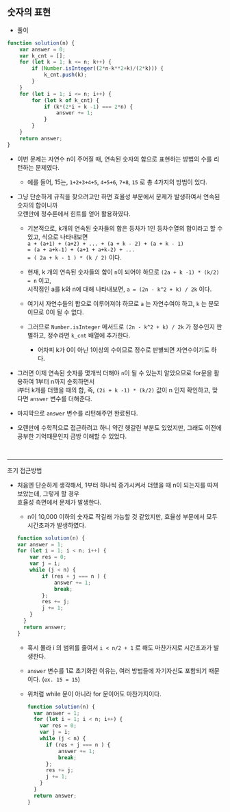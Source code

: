 ## 숫자의 표현   

- 풀이   

```javascript    
function solution(n) {
    var answer = 0;
    var k_cnt = [];
    for (let k = 1; k <= n; k++) {
        if (Number.isInteger((2*n-k**2+k)/(2*k))) {
            k_cnt.push(k);
        }
    }
    for (let i = 1; i <= n; i++) {
        for (let k of k_cnt) {
            if (k*(2*i + k -1) === 2*n) {
                answer += 1;
            }
        }
    }
    return answer;
}
```   

- 이번 문제는 자연수 n이 주어질 때, 연속된 숫자의 합으로 표현하는 방법의 수를 리턴하는 문제였다.   
  
  - 예를 들어, 15는, `1+2+3+4+5`, `4+5+6`, `7+8`, `15` 로 총 4가지의 방법이 있다.     

- 그냥 단순하게 규칙을 찾으려고만 하면 효율성 부분에서 문제가 발생하여서 연속된 숫자의 합이니까   
  오랜만에 정수론에서 힌트를 얻어 활용하였다.    
  
  - 기본적으로, k개의 연속된 숫자들의 합은 등차가 1인 등차수열의 합이라고 할 수 있고, 식으로 나타내보면    
    `a + (a+1) + (a+2) + ... + (a + k - 2) + (a + k - 1)`   
    `= (a + a+k-1) + (a+1 + a+k-2) + ... `     
    `= ( 2a + k - 1 ) * (k / 2)` 이다.    
    
  - 현재, k 개의 연속된 숫자들의 합이 `n`이 되어야 하므로 `(2a + k -1) * (k/2) = n` 이고,     
    시작점인 a를 k와 n에 대해 나타내보면, `a = (2n - k^2 + k) / 2k` 이다.      

  - 여기서 자연수들의 합으로 이루어져야 하므로 `a` 는 자연수여야 하고, `k` 는 분모이므로 0이 될 수 없다.    
  
  - 그러므로 `Number.isInteger` 메서드로 `(2n - k^2 + k) / 2k` 가 정수인지 판별하고, 정수라면 `k_cnt` 배열에 추가한다.     

    - 어차피 k가 0이 아닌 1이상의 수이므로 정수로 판별되면 자연수이기도 하다.     

- 그러면 이제 연속된 숫자를 몇개씩 더해야 `n`이 될 수 있는지 알았으므로 for문을 활용하여 1부터 n까지 순회하면서     
  i부터 k개를 더했을 때의 합, 즉, `(2i + k -1) * (k/2)` 값이 n 인지 확인하고, 맞다면 `answer` 변수를 더해준다.   
    
- 마지막으로 `answer` 변수를 리턴해주면 완료된다.     
    
- 오랜만에 수학적으로 접근하려고 하니 약간 헷갈린 부분도 있었지만, 그래도 이전에 공부한 기억때문인지 금방 이해할 수 있었다.    


</br>   

<hr>    

초기 접근방법       

- 처음엔 단순하게 생각해서, 1부터 하나씩 증가시켜서 더했을 때 n이 되는지를 따져보았는데, 그렇게 할 경우   
  효율성 측면에서 문제가 발생한다.    
  
  - n이 10,000 이하의 숫자로 작길래 가능할 것 같았지만, 효율성 부문에서 모두 시간초과가 발생하였다.        

  ```javascript    
  function solution(n) {
  var answer = 1;
  for (let i = 1; i < n; i++) {
      var res = 0;
      var j = i;
      while (j < n) {
          if (res + j === n ) {
              answer += 1;
              break;
          };
          res += j;
          j += 1;
      }
    }
    return answer;
  }
  ```     
  
  - 혹시 몰라 i 의 범위를 줄여서 `i < n/2 + 1` 로 해도 마찬가지로 시간초과가 발생한다.    
  - `answer` 변수를 1로 초기화한 이유는, 여러 방법들에 자기자신도 포함되기 때문이다. (`ex. 15 = 15`)       
  
  - 위처럼 while 문이 아니라 for 문이어도 마찬가지이다.   

    ```javascript    
    function solution(n) {
      var answer = 1;
      for (let i = 1; i < n; i++) {
        var res = 0;
        var j = i;
        while (j < n) {
          if (res + j === n ) {
              answer += 1;
              break;
          };
          res += j;
          j += 1;
        }
      }
      return answer;
    }     
    ```     
    
